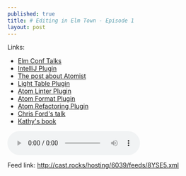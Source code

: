 ```yaml
---
published: true
title: # Editing in Elm Town - Episode 1
layout: post
---
```


Links:

- [Elm Conf Talks](https://www.youtube.com/channel/UCOpGiN9AkczVjlpGDaBwQrQ)
- [IntelliJ Plugin](https://plugins.jetbrains.com/plugin/8192)
- [The post about Atomist](https://medium.com/the-composition/software-that-writes-and-evolves-software-953578a6fc36#.s6540aoft)
- [Light Table Plugin](https://github.com/rundis/elm-light)
- [Atom Linter Plugin](https://atom.io/packages/linter-elm-make)
- [Atom Format Plugin](https://atom.io/packages/elm-format)
- [Atom Refactoring Plugin](https://atom.io/packages/elmjutsu)
- [Chris Ford's talk](https://www.youtube.com/watch?v=EK4qctJOMaU)
- [Kathy's book](http://seriouspony.com/badass-users-the-book/)

<audio controls>
    <source src="http://cast.rocks/hosting/6039/Editing-in-Elm-Town-Ep-1.mp3" type="audio/mpeg">
</audio>

Feed link: http://cast.rocks/hosting/6039/feeds/8YSE5.xml
